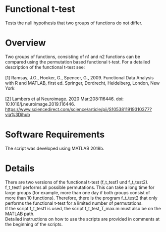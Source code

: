 # Functional t-test
Tests the null hypothesis that two groups of functions do not differ.

# Overview
Two groups of functions, consisting of n1 and n2 functions can be compared using the permutation based functional t-test. For a detailed description of the functional t-test see: <br><br>
[1] Ramsay, J.O., Hooker, G., Spencer, G., 2009. Functional Data Analysis with R and MATLAB, first ed. Springer, Dordrecht, Heidelberg, London, New York <br> <br>
[2] Lambers et al Neuroimage. 2020 Mar;208:116446. doi: 10.1016/j.neuroimage.2019.116446.
https://www.sciencedirect.com/science/article/pii/S1053811919310377?via%3Dihub

# Software Requirements
The script was developed using MATLAB 2018b. 

# Details
There are two versions of the functional t-test (f_t_test1 und  f_t_test2). <br>
f_t_test1 performs all possible permutations. This can take a long time for large groups (for example, more than one day if both groups consist of more than 10 functions). Therefore, there is the program f_t_test2 that only performs the functional t-test for a limited number of permutations. <br>
If the script f_t_test1 is used, the script f_t_test_T_max.m must also be on the MATLAB path. <br>
Detailed instructions on how to use the scripts are provided in comments at the beginning of the scripts.


